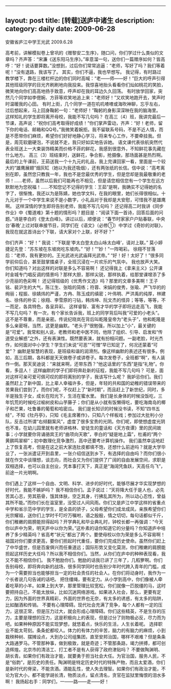  ---
layout: post
title: [转载]送庐中诸生
description: 
category: daily
date: 2009-06-28
---
 
安徽省庐江中学王光武
2009.6.28
 
 
高考前，讲解模拟卷上曾巩的《赠黎安二生序》，随口问，你们学过什么类似的文章吗？齐声答：“宋濂《送东阳马生序》。”率意溜一句，送你们一篇赠序如何？皆高呼：“好！说话要算数。”没想到，过后你们常常追逼：“老师，写好了吗？我们等着呢！”没有退路，我该写了。
其实，你们不逼，我也早想写。
我记得，有时路过教学楼下，靠在三楼栏杆边的你们同时高喊：“老——师——好！”巨大的呼声引得其他班级同学的目光齐刷刷地向我投来。我惊喜地抬头看看你们灿如桃花的笑脸，微笑地向你们高高地扬手致意，呼声却在我的耳边久久回荡。
有时放学回家，突然几个同学如李偲婉、方菲等欢笑地追上来：“老师好！”又欢笑地跑开去，笑声时时温暖我的心田。
有时上街，几个同学一道在叽叽喳喳或海吹神聊，忘乎左右，过后想起来，马上回身鞠躬一句：“老师好！”鞠躬的身影深深映在我的脑海里。
这样知礼的学生即将离开母校，我能不写几句吗？
在高三（4）班，我讲完最后一节课，高声说：“祝你们高考取得好成绩！”你们掌声雷动，齐声：“好！老师，留下你的电话、邮箱和QQ号。”我微笑着婉拒。我不留联系号码，不是不近人情，而是不愿带你们麻烦，希望你们好好地静心学习，将来专心工作，不要牵挂我。但是，周芫软磨硬泡，不说就不走，我只好如实地告诉她。
语文课代表徐航突然代表全班送上一大束装饰精美而价格不菲的鲜花，我感到很意外，不知鲜花事先藏在什么地方。
高三（3）班结束时，送鲜花，争合影，抢摄像，那场面甚是热烈啊。
最后的上午课前，王茹送我一个十九元的礼品，我上完课回家一看，里面是一个较大的“雄鹰展翅”烟灰缸（她以为我还吸烟），还有两张纸的长信。信中说：“高考离别在即，虽然您只教我一年，我也不是您最优秀的学生，但是您却是我最敬重的老师！……老师，虽然以后我们可能再也不相见，但是请您相信您有一个学生在远方默默地为您祝福！……不知您记不记得的学生：王茹”是啊，我确实不记得她的名字了，很惭愧，我还以为是陈婧，她也学文科，在我的眼里，她们长得很相似。十九元对于一个中学生来说不是小数字，小礼品对于我却是大安慰，可惜我不是雄鹰啊。
这样深情的学生即将告别老师，我能不写几句吗？
还记得高二时我讲《同步作业》中《蜀道难》第十题的情形吗？题目是：“阅读下面一首诗，回答后面的问题。”诗是李白的《登太白峰》。讲过以后，顺便说：“春节时家家户户贴春联，中央台‘春晚’上过对联串接节目，同学们在《语文》（必修①）中学过《奇妙的对联》，我现在就这首诗出个下联，请大家对个上联，好不好？”
 
 
 
 
你们齐声：“好！”
我说：“下联是‘李太白登太白山咏太白峰’，请对上联。”
莫小婷捷足先登：“苏东坡在东坡岗吃东坡肉。”
“好！”“妙！”一阵喝彩。
徐翔不甘落后：“老师，我有更妙的。王光武进光武庙拜光武帝。”
“好！好！太好了！”很多同学前仰后合，甚至鼓掌擂桌子，全班沉浸在一片欢乐的气氛中。
我也放声大笑。你们知道吗？对出这样的对联是多么不容易啊！
还记得我上《拿来主义》公开课时金城专门唱反调的情景吗？那样大胆，那样尖锐，那样执着，给那堂课增添了多少亮丽的色彩啊！
还记得班级的《优秀作文选》吗？那里的文章多美啊！王子铭、裴沪生的大气，陈江生、张晗的简练；符蓉、宋娟的俊秀，张瑜、严飞华的的绚丽；程振、徐婧炜的严谨，方冉、陈玉成的缜密；叶伟明、严洪禹的纯厚，林建名、徐伟的朴实；徐翔、李雪原的刁钻，韩炜坤、阮文杰的怪异；等等，等等，不一而足，各具特色，各呈异彩。
这样睿智、富有才华的学子即将远走高飞，我能不写几句吗？
有一次，有个家长告诉我，班上的同学背后叫我“可爱的小老头”。这不是不尊重，而是亲密。传说纪晓岚在背后叫乾隆皇帝为“老头子”，他和乾隆是多么亲密呀。当然，这更是幽默。“老头子”很勉强，所以加上“小”，最关键的是“可爱”。我常和别人说，老教师和老中医不同，他除了组织、引导、启发和“传道受业解惑”之外，还有表演性。既然要表演，就有扮相问题。一副老脸，时光杰作，如何面对中小学生？学生们未说“可恶”“可憎”早已知足了，何况还蒙着“可爱”？
幽默是智慧的表现，是班级和谐的润滑剂。像这样幽默的表述还有很多。例如，高三后期，各科都是天天做卷子或讲卷子。每次发卷子，全班都“啊”，有人装作一倒。那天吴迪说：“来就来啊，还带东西？”他这话里的“东西”是指“礼物”。你看，多逗人！
这样幽默的学子们即将奔赴新的征程，我能不写几句吗？
可是，面对这样可亲可爱可佩可叹的即将离别的学子，我该写什么呢？
我妒忌你们。我们虽然赶上了新中国，比上辈人幸福许多，但是，年轻的共和国的幼稚的错误带来的苦果我们尝到了。而你们呢，不仅赶上了“新时期”，而且赶上了新世纪，同时，多半是独生子女，成长在阳光下，生活在蜜水里。
我们是长身体的时候没饭吃，三年饥荒的时候吃过榆树皮和山芋藤子；你们是从小就有饭懒得吃，要吃海南岛的椰子和芒果，吐鲁番的葡萄和哈密瓜。
我们是长知识的时候没书读，不知“四书五经”，不知《牡丹亭》，只知《毛主席著作》，只知八个样板戏；参加过大批判小分队，反击过所谓“右倾翻案风”，虚度了很多宝贵的光阴。你们呢，即使想虚度光阴也不准，在幼儿园里就有老师讲格林、安徒生的童话和《天方夜谭》里的民间故事；小学就要你背诵骆宾王的“曲项向天歌”，李白的“疑是地上霜”，杜甫的“两个黄鹂鸣翠柳”；初中数理化竞争激烈，高中还要考计算机操作。
我们虽然幸运地赶上了恢复高考，但是在这之前大家连肚皮都填不饱，还想什么前途吗？就是大学毕业了，一张派遣证开到县里，一张介绍信送到乡下，有选择的自由吗？而你们很小就在作文中谈理想，谈志向，而社会又为你们提供了广阔的自由发展空间，求职是双相选择，也可以自主创业，凭本事打天下，真正是“海阔凭鱼跃，天高任鸟飞”，前途一片光明啊。
 
 
 
 
 
你们遇上了这样一个自由、文明、科学、进步的好时代，能够尽展才华实现梦想的好时代，我能不嫉妒吗？
我不相信你们。孟子说过：“天将降大任于是人也，必先苦其心志，劳其筋骨，饿其体肤，空乏其身，行拂乱其所为，所以动心忍性，曾益其所不能。”而你们长在温室里，没受过人间风雨。你们又是庐江中学这样的省重点中学和省示范中学的学生，是全县的骄子，父母希望你们成龙成凤，亲族希望你们光宗耀祖，送你们上学时千叮咛万嘱咐，语之殷殷，情之切切，每句话都似千斤，你们稚嫩的肩膀能担得起吗？开学典礼和毕业典礼时，钟校长都一再强调：“今天你以庐中为荣，明天庐中以你为荣。”这朴素的话你知道它的分量吗？你知道庐中培养了多少精英吗？省高考“状元”都出了两个。要使母校以你为荣是多么不容易啊！祖国对你们要求更高，要你们担起时代重任，要你们完成历史使命。虽然你们赶上了中华盛世，但是百废俱兴而任重道远；国际形势又变化莫测，你们稚嫩的肩膀能担起这样历史大任吗？所以我不相信你们。当然，从你们在庐中的种种表现看，我又不能不相信你们。
我不勉励你们。勉励的话我已讲了三年了，几稻箩啊。你们告别母校，即将奔向新的战场，很多同学同时也告别少年时代跨入青年的门槛，成为一个需要担当也能够担当一定的社会责任的社会人。在你们将动身时，我作为一个长者说几句告诫的话吧。
把住缰绳，要有定力。从小学到高中，你们像被人牵着吃草的小羊。如果上到大学，那里管理比较宽松，你们就像一匹脱缰的马，这时要把持自己，不能太放纵，比如沉迷网络游戏。如果进入社会，那么，更要有定力，因为外面的世界真精彩，外面的世界也无奈，有太多的诱惑，有太多的陷阱，比如酗酒和传销。
不要有心理障碍。现代社会充满了竞争，每个人都有一定的压力，这很正常，但是压力过大，就会形成心理障碍。你们这些精英，不是生存的压力，主要是理想的压力，这是积极向上的表现，但是过分了则物极必反，尽力而为吧。如果种种原因不能实现梦想，就悠着点，快乐的生活，人生长着呢。
选择职业不能太苛刻。条条蛇都咬人。体力的有体力的辛苦，脑力的有脑力的麻烦，小到栽秧种树、摆摊设点，大到办公司组集团，直至安邦治国，哪样不艰难？但是条条大路通罗马。不管那种事，做到极致，就是奇迹；不管那条路，竭力拼搏，都可创造辉煌。北京市的清洁工、打工者不是有人获得了政府津贴吗？
不要做陶渊明、胡长青。如果你们有政治才能，就要勇于担当社会大任。为官治国，服务人民，不是“俗韵”，是历史的责任。陶渊明是特定历史时代的特殊产物，而且太爱酒，你们是新时代的脊梁，不能贪酒。酒能乱性，使人失去理智。如果你们有政治才能，不论为官大小，都不能学胡长清，物质淡点，留点清名，贪官在监狱里悔恨的泪水多啊！
我扬起右手：同学们，一——路——走——好！
